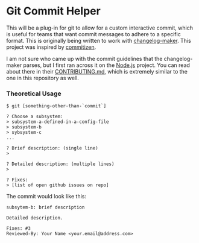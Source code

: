 # Git Commit Helper

This will be a plug-in for git to allow for a custom interactive commit, which
is useful for teams that want commit messages to adhere to a specific format.
This is originally being written to work with
[changelog-maker](https://github.com/rvagg/changelog-maker).  This project was
inspired by [commitizen](https://github.com/commitizen).

I am not sure who came up with the commit guidelines that the changelog-maker
parses, but I first ran across it on the [Node.js](https://nodejs.org) project.
You can read about there in their
[CONTRIBUTING.md](https://github.com/rvagg/node/blob/master/CONTRIBUTING.md#commit),
which is extremely similar to the one in this repository as well.


### Theoretical Usage

```text
$ git [something-other-than-`commit`]

? Choose a subsystem:
> subsystem-a-defined-in-a-config-file
> subsystem-b
> sybsystem-c
...

? Brief description: (single line)
>

? Detailed description: (multiple lines)
>

? Fixes:
> [list of open github issues on repo]
```

The commit would look like this:

```text
subsytem-b: brief description

Detailed description.

Fixes: #3
Reviewed-By: Your Name <your.email@address.com>
```
